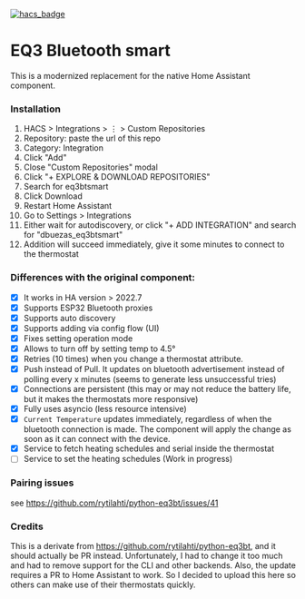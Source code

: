 [![hacs_badge](https://img.shields.io/badge/HACS-Custom-41BDF5.svg?style=for-the-badge)](https://github.com/hacs/integration)

# EQ3 Bluetooth smart

This is a modernized replacement for the native Home Assistant component.

### Installation

1. HACS > Integrations > ⋮ > Custom Repositories
2. Repository: paste the url of this repo
3. Category: Integration
4. Click "Add"
5. Close "Custom Repositories" modal
6. Click "+ EXPLORE & DOWNLOAD REPOSITORIES"
7. Search for eq3btsmart
8. Click Download
9. Restart Home Assistant
10. Go to Settings > Integrations
11. Either wait for autodiscovery, or click "+ ADD INTEGRATION" and search for "dbuezas_eq3btsmart"
12. Addition will succeed immediately, give it some minutes to connect to the thermostat

### Differences with the original component:

- [x] It works in HA version > 2022.7
- [x] Supports ESP32 Bluetooth proxies
- [x] Supports auto discovery
- [x] Supports adding via config flow (UI)
- [x] Fixes setting operation mode
- [x] Allows to turn off by setting temp to 4.5°
- [x] Retries (10 times) when you change a thermostat attribute.
- [x] Push instead of Pull. It updates on bluetooth advertisement instead of polling every x minutes (seems to generate less unsuccessful tries)
- [x] Connections are persistent (this may or may not reduce the battery life, but it makes the thermostats more responsive)
- [x] Fully uses asyncio (less resource intensive)
- [x] `Current Temperature` updates immediately, regardless of when the bluetooth connection is made. The component will apply the change as soon as it can connect with the device.
- [x] Service to fetch heating schedules and serial inside the thermostat
- [ ] Service to set the heating schedules (Work in progress)

### Pairing issues

see https://github.com/rytilahti/python-eq3bt/issues/41

### Credits

This is a derivate from https://github.com/rytilahti/python-eq3bt, and it should actually be PR instead.
Unfortunately, I had to change it too much and had to remove support for the CLI and other backends. Also, the update requires a PR to Home Assistant to work.
So I decided to upload this here so others can make use of their thermostats quickly.
